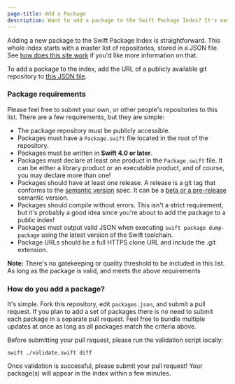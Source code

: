 ```yaml
---
page-title: Add a Package
description: Want to add a package to the Swift Package Index? It's easy.
---
```


Adding a new package to the Swift Package Index is straightforward. This whole index starts with a master list of repositories, stored in a JSON file. See [how does this site work](/faq#how-does-it-work) if you'd like more information on that.

To add a package to the index, add the URL of a publicly available git repository to [this JSON file](https://github.com/daveverwer/SwiftPMLibrary/blob/master/packages.json).

### Package requirements

Please feel free to submit your own, or other people's repositories to this list. There are a few requirements, but they are simple:

* The package repository must be publicly accessible.
* Packages must have a `Package.swift` file located in the root of the repository.
* Packages must be written in **Swift 4.0 or later**.
* Packages must declare at least one product in the `Package.swift` file. It can be either a library product or an executable product, and of course, you may declare more than one!
* Packages should have at least one release. A release is a git tag that conforms to the [semantic version](https://semver.org) spec. It can be a [beta or a pre-release](https://semver.org/#spec-item-9) semantic version.
* Packages should compile without errors. This isn't a strict requirement, but it's probably a good idea since you're about to add the package to a public index!
* Packages must output valid JSON when executing `swift package dump-package` using the latest version of the Swift toolchain.
* Package URLs should be a full HTTPS clone URL and include the .git extension.

**Note:** There's no gatekeeping or quality threshold to be included in this list. As long as the package is valid, and meets the above requirements

### How do you add a package?

It's simple. Fork this repository, edit `packages.json`, and submit a pull request. If you plan to add a set of packages there is no need to submit each package in a separate pull request. Feel free to bundle multiple updates at once as long as all packages match the criteria above.

Before submitting your pull request, please run the validation script locally:

```shell
swift ./validate.swift diff
```

Once validation is successful, please submit your pull request! Your package(s) will appear in the index within a few minutes.
